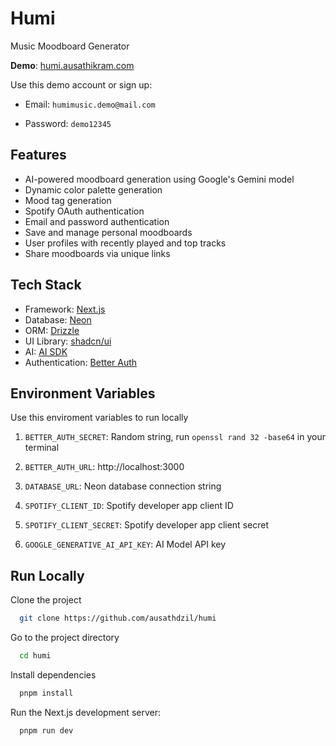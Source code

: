 
# Humi

Music Moodboard Generator

**Demo**: [humi.ausathikram.com](https://humi.ausathikram.com)

Use this demo account or sign up:

- Email: `humimusic.demo@mail.com`

- Password:  `demo12345`

## Features

- AI-powered moodboard generation using Google's Gemini model
- Dynamic color palette generation
- Mood tag generation
- Spotify OAuth authentication
- Email and password authentication
- Save and manage personal moodboards
- User profiles with recently played and top tracks
- Share moodboards via unique links

## Tech Stack

- Framework: [Next.js](https://github.com/vercel/nextjs)
- Database: [Neon](https://github.com/neondatabase/neon)
- ORM: [Drizzle](https://github.com/drizzle-team/drizzle-orm)
- UI Library: [shadcn/ui](https://github.com/shadcn-ui/ui)
- AI: [AI SDK](https://github.com/vercel/ai)
- Authentication: [Better Auth](https://github.com/better-auth/better-auth)

## Environment Variables

Use this enviroment variables to run locally

1. `BETTER_AUTH_SECRET`: Random string, run `openssl rand 32 -base64` in your terminal

2. `BETTER_AUTH_URL`: http://localhost:3000

3. `DATABASE_URL`: Neon database connection string

4. `SPOTIFY_CLIENT_ID`: Spotify developer app client ID

5. `SPOTIFY_CLIENT_SECRET`: Spotify developer app client secret

6. `GOOGLE_GENERATIVE_AI_API_KEY`: AI Model API key

## Run Locally

Clone the project

```bash
  git clone https://github.com/ausathdzil/humi
```

Go to the project directory

```bash
  cd humi
```

Install dependencies

```bash
  pnpm install
```

Run the Next.js development server:

```bash
  pnpm run dev
```
